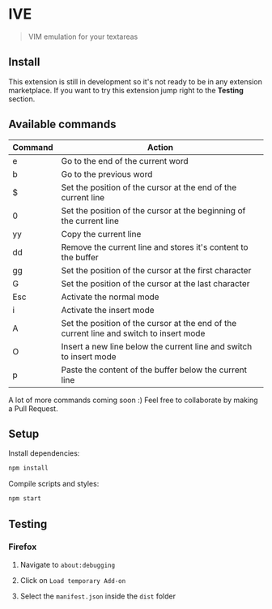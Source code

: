 # IVE

> VIM emulation for your textareas

## Install

This extension is still in development so it's not ready to be in any extension marketplace. If you want to try this extension jump right to the **Testing** section.

## Available commands

| Command | Action                                                       |
| ------- | ------------------------------------------------------------ |
| e       | Go to the end of the current word |
| b       | Go to the previous word |
| $       | Set the position of the cursor at the end of the current line |
| 0       | Set the position of the cursor at the beginning of the current line |
| yy      | Copy the current line |
| dd      | Remove the current line and stores it's content to the buffer |
| gg      | Set the position of the cursor at the first character |
| G       | Set the position of the cursor at the last character |
| Esc     | Activate the normal mode |
| i       | Activate the insert mode |
| A       | Set the position of the cursor at the end of the current line and switch to insert mode |
| O       | Insert a new line below the current line and switch to insert mode |
| p       | Paste the content of the buffer below the current line |

A lot of more commands coming soon :) Feel free to collaborate by making a Pull Request.

## Setup

Install dependencies:

```bash
npm install
```

Compile scripts and styles:

```bash
npm start
```

## Testing

### Firefox

1. Navigate to `about:debugging`

2. Click on `Load temporary Add-on`

3. Select the `manifest.json` inside the `dist` folder
